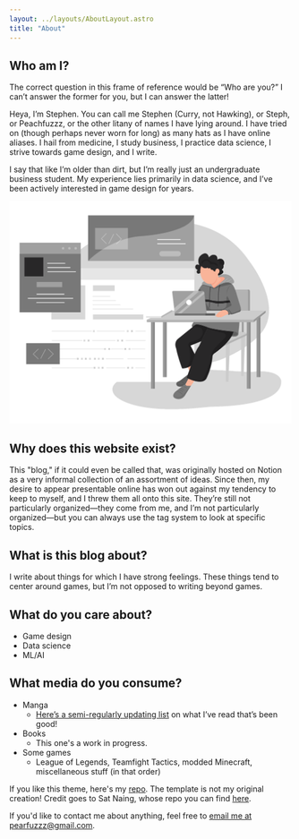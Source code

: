 ```yaml
---
layout: ../layouts/AboutLayout.astro
title: "About"
---
```


## Who am I?

The correct question in this frame of reference would be “Who are you?” I can’t answer the former for you, but I can answer the latter!

Heya, I’m Stephen. You can call me Stephen (Curry, not Hawking), or Steph, or Peachfuzzz, or the other litany of names I have lying around. I have tried on (though perhaps never worn for long) as many hats as I have online aliases. I hail from medicine, I study business, I practice data science, I strive towards game design, and I write. 

I say that like I’m older than dirt, but I’m really just an undergraduate business student. My experience lies primarily in data science, and I’ve been actively interested in game design for years. 

<div>
  <img src="/assets/dev.svg" class="sm:w-1/2 mx-auto" alt="coding dev illustration">
</div>

## Why does this website exist?
This "blog," if it could even be called that, was originally hosted on Notion as a very informal collection of an assortment of ideas. Since then, my desire to appear presentable online has won out against my tendency to keep to myself, and I threw them all onto this site. They’re still not particularly organized—they come from me, and I’m not particularly organized—but you can always use the tag system to look at specific topics.
## What is this blog about?
I write about things for which I have strong feelings. These things tend to center around games, but I’m not opposed to writing beyond games. 
## What do you care about?
- Game design
- Data science
- ML/AI
## What media do you consume?
- Manga
  - [Here’s a semi-regularly updating list](/posts/manga-recommendations) on what I’ve read that’s been good!
- Books
  - This one's a work in progress.
- Some games
  - League of Legends, Teamfight Tactics, modded Minecraft, miscellaneous stuff (in that order)

If you like this theme, here's my [repo](https://github.com/peachfuzzz/steffnstuff-blog). The template is not my original creation! Credit goes to Sat Naing, whose repo you can find [here](https://github.com/satnaing/astro-paper).

If you'd like to contact me about anything, feel free to [email me at pearfuzzz@gmail.com](mailto:pearfuzzz@gmail.com).
